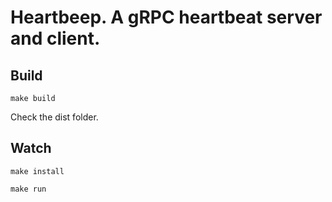 # Heartbeep. A gRPC heartbeat server and client.

## Build

`make build`

Check the dist folder.

## Watch

`make install`

`make run`
